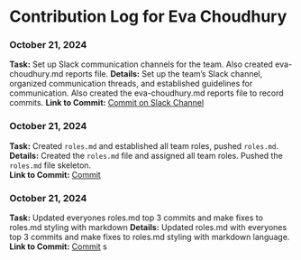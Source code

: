 # Contribution Log for Eva Choudhury

### October 21, 2024

**Task:** Set up Slack communication channels for the team. Also created eva-choudhury.md reports file.
**Details:** Set up the team’s Slack channel, organized communication threads, and established guidelines for communication. Also created the eva-choudhury.md reports file to record commits.
**Link to Commit:** [Commit on Slack Channel](https://github.com/addie-p/Team20-Project/commit/9f1668b43e55d3f919cac9c4c8d7afbf570024cb)

### October 21, 2024

**Task:** Created `roles.md` and established all team roles, pushed `roles.md`.  
**Details:** Created the `roles.md` file and assigned all team roles. Pushed the `roles.md` file skeleton.  
**Link to Commit:** [Commit](https://github.com/addie-p/Team20-Project/commit/74da504182639e47a58330ebf42bc04aedb27be9)

### October 21, 2024

**Task:** Updated everyones roles.md top 3 commits and make fixes to roles.md styling with markdown
**Details:** Updated roles.md with everyones top 3 commits and make fixes to roles.md styling with markdown language.
**Link to Commit:** [Commit](https://github.com/addie-p/Team20-Project/commit/c95b89e9fe1afd13b5fbbef928d3362e2793bf7a)
s
